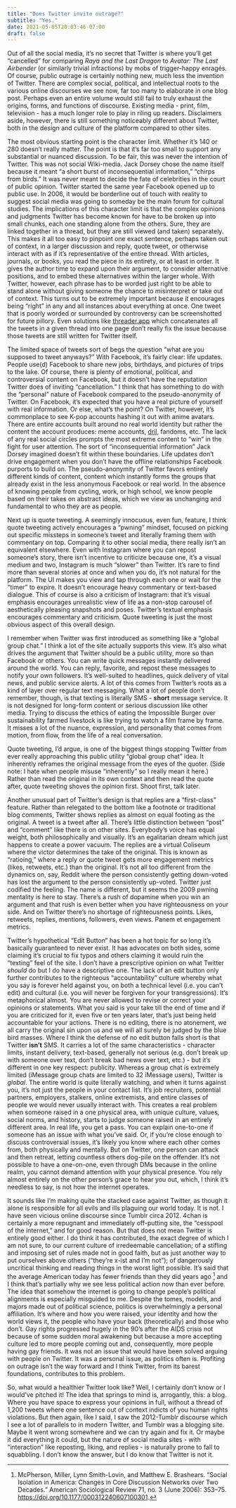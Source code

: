 ```yaml
---
title: "Does Twitter invite outrage?"
subtitle: "Yes."
date: 2021-05-05T20:03:46-07:00
draft: false
---
```


Out of all the social media, it’s no secret that Twitter is where you’ll get “cancelled” for comparing _Raya and the Last Dragon_  to _Avatar: The Last Airbender_ (or similarly trivial infractions) by mobs of trigger-happy enragés. Of course, public outrage is certainly nothing new, much less the invention of Twitter. There are complex social, political, and intellectual roots to the various online discourses we see now, far too many to elaborate in one blog post. Perhaps even an entire volume would still fail to truly exhaust the origins, forms, and functions of discourse. Existing media - print, film, television - has a much longer role to play in riling up readers. Disclaimers aside, however, there is still something noticeably different about Twitter, both in the design and culture of the platform compared to other sites.

The most obvious starting point is the character limit. Whether it’s 140 or 280 doesn’t really matter. The point is that it’s far too small to support any substantial or nuanced discussion. To be fair, this was never the intention of Twitter. This was not social Wiki-media. Jack Dorsey chose the name itself because it meant “a short burst of inconsequential information,” “chirps from birds.” It was never meant to decide the fate of celebrities in the court of public opinion. Twitter started the same year Facebook opened up to public use. In 2006, it would be borderline out of touch with reality to suggest social media was going to someday be the main forum for cultural studies. The implications of this character limit is that the complex opinions and judgments Twitter has become known for have to be broken up into small chunks, each one standing alone from the others. Sure, they are linked together in a thread, but they are still viewed (and taken) separately. This makes it all too easy to pinpoint one exact sentence, perhaps taken out of context, in a larger discussion and reply, quote tweet, or otherwise interact with as if it’s representative of the entire thread. With articles, journals, or books, you read the piece in its entirety, or at least in order. It gives the author time to expand upon their argument, to consider alternative positions, and to embed these alternatives within the larger whole. With Twitter, however, each phrase has to be worded just right to be able to stand alone without giving someone the chance to misinterpret or take out of context. This turns out to be extremely important because it encourages being “right” in any and all instances about everything at once. One tweet that is poorly worded or surrounded by controversy can be screenshotted for future pillory. Even solutions like [threader.app](https://threader.app) which concatenates all the tweets in a given thread into one page don’t really fix the issue because those tweets are still written for Twitter itself. 

The limited space of tweets sort of begs the question “what are you supposed to tweet anyways?” With Facebook, it’s fairly clear: life updates. People use(d) Facebook to share new jobs, birthdays, and pictures of trips to the lake. Of course, there is plenty of emotional, political, and controversial content on Facebook, but it doesn’t have the reputation Twitter does of inviting “cancellation.” I think that has something to do with the “personal” nature of Facebook compared to the pseudo-anonymity of Twitter. On Facebook, it’s expected that you have a real picture of yourself with real information. Or else, what’s the point? On Twitter, however, it’s commonplace to see K-pop accounts hashing it out with anime avatars. There are entire accounts built around no real world identity but rather the content the account produces: meme accounts, [dril](https://twitter.com/dril), fandoms, etc. The lack of any real social circles prompts the most extreme content to “win” in the fight for user attention. The sort of “inconsequential information” Jack Dorsey imagined doesn’t fit within these boundaries. Life updates don’t drive engagement when you don’t have the offline relationships Facebook purports to build on. The pseudo-anonymity of Twitter favors entirely different kinds of content, content which instantly forms the groups that already exist in the less anonymous Facebook or real world. In the absence of knowing people from cycling, work, or high school, we know people based on their takes on abstract ideas, which we view as unchanging and fundamental to who they are as people. 

Next up is quote tweeting. A seemingly innocuous, even fun, feature, I think quote tweeting actively encourages a “pwning” mindset, focused on picking out specific missteps in someone’s tweet and literally framing them with commentary on top. Comparing it to other social media, there really isn’t an equivalent elsewhere. Even with Instagram where you can repost someone’s story, there isn’t incentive to criticize because one, it’s a visual medium and two, Instagram is much “slower” than Twitter. It’s rare to find more than several stories at once and when you do, it’s not natural for the platform. The UI makes you view and tap through each one or wait for the “timer” to expire. It doesn’t encourage heavy commentary or text-based dialogue. This of course is also a criticism of Instagram: that it’s visual emphasis encourages unrealistic view of life as a non-stop carousel of aesthetically pleasing snapshots and poses. Twitter’s textual emphasis encourages commentary and criticism. Quote tweeting is just the most obvious aspect of this overall design. 

I remember when Twitter was first introduced as something like a “global group chat.” I think a lot of the site actually supports this view. It’s also what drives the argument that Twitter should be a public utility, more so than Facebook or others. You can write quick messages instantly delivered around the world. You can reply, favorite, and repost these messages to notify your own followers. It’s well-suited to headlines, quick delivery of vital news, and public service alerts. A lot of this comes from Twitter’s roots as a kind of layer over regular text messaging. What a lot of people don’t remember, though, is that texting is literally SMS - **short** message service. It is not designed for long-form content or serious discussion like other media. Trying to discuss the ethics of eating the Impossible Burger over sustainability farmed livestock is like trying to watch a film frame by frame. It misses a lot of the nuance, expression, and personality that comes from motion, from flow, from the life of a real conversation. 

Quote tweeting, I’d argue, is one of the biggest things stopping Twitter from ever really approaching this public utility “global group chat” idea. It inherently reframes the original message from the eyes of the quoter. (Side note: I hate when people misuse “inherently” so I really mean it here.) Rather than read the original in its own context and then read the quote after, quote tweeting shoves the opinion first. Shoot first, talk later. 

Another unusual part of Twitter’s design is that replies are a “first-class” feature. Rather than relegated to the bottom like a footnote or traditional blog comments, Twitter shows replies as almost on equal footing as the original. A tweet is a tweet after all. There’s little distinction between “post” and “comment” like there is on other sites. Everybody’s voice has equal weight, both philosophically and visually. It’s an egalitarian dream which just happens to create a power vacuum. The replies are a virtual Coliseum where the victor determines the take of the original. This is known as “ratioing,” where a reply or quote tweet gets more engagement metrics (likes, retweets, etc.) than the original. It’s not all too different from the dynamics on, say, Reddit where the person consistently getting down-voted has lost the argument to the person consistently up-voted. Twitter just codified the feeling. The name is different, but it seems the 2009 pwning mentality is here to stay. There’s a rush of dopamine when you win an argument and that rush is even better when you have righteousness on your side. And on Twitter there’s no shortage of righteousness points. Likes, retweets, replies, mentions, followers, even views. Panem et engagement metrics. 

Twitter’s hypothetical “Edit Button” has been a hot topic for so long it’s basically guaranteed to never exist. It has advocates on both sides, some claiming it’s crucial to fix typos and others claiming it would ruin the “texting” feel of the site. I don’t have a prescriptive opinion on what Twitter _should_ do but I do have a descriptive one. The lack of an edit button only further contributes to the righteous “accountability” culture whereby what you say is forever held against you, on both a technical level (i.e. you can’t edit) and cultural (i.e. you will never be forgiven for your transgressions). It’s metaphorical almost. You are never allowed to revise or correct your opinions or statements. What you said is your take till the end of time and if you are criticized for it, even five or ten years later, that’s just being held accountable for your actions. There is no editing, there is no atonement, we all carry the original sin upon us and we will all surely be judged by the blue bird masses. Where I think the defense of no edit button falls short is that Twitter **isn’t** SMS. It carries a lot of the same characteristics - character limits, instant delivery, text-based, generally not serious (e.g. don’t break up with someone over text, don’t break bad news over text, etc.) - but it’s different in one key respect: publicity. Whereas a group chat is extremely limited (iMessage group chats are limited to 32 iMessage users), Twitter is _global_. The entire world is quite literally watching, and when it turns against you, it’s not just the people in your contact list. It’s job recruiters, potential partners, employers, stalkers, online extremists, and entire classes of people we would never usually interact with. This creates a real problem when someone raised in a one physical area, with unique culture, values, social norms, and history, starts to judge someone raised in an entirely different area. In real life, you get a pass. You can explain one-to-one if someone has an issue with what you’ve said. Or, if you’re close enough to discuss controversial issues, it’s likely you know where each other comes from, both physically and mentally. But on Twitter, one person can attack and then retreat, letting countless others dog-pile on the offender. It’s not possible to have a one-on-one, even through DMs because in the online realm, you cannot demand attention with your physical presence. You rely almost entirely on the other person’s grace to hear you out, which, I think it’s needless to say, is not how the internet operates. 

It sounds like I’m making quite the stacked case against Twitter, as though it alone is responsible for all evils and ills plaguing our world today. It is not. I have seen vicious online discourse since Tumblr circa 2012. 4chan is certainly a more repugnant and immediately off-putting site, the “cesspool of the internet,” and for good reason. But that does not mean Twitter is entirely good either. I do think it has contributed, the exact degree of which I am not sure, to our current culture of irredeemable cancellation; of a stifling and imposing set of rules made not in good faith, but as just another way to put ourselves above others (“they’re x-ist and I’m not”); of dangerously uncritical thinking and reading things in the worst light possible. It’s said that the average American today has fewer friends than they did years ago [^1] and I think that’s partially why we see less political action now than ever before. The idea that somehow the internet is going to change people’s political alignments is especially misguided to me. Despite the tomes, models, and majors made out of political science, politics is overwhelmingly a personal affiliation. It’s where and how you were raised, your identity and how the world views it, the people who have your back (theoretically) and those who don’t. Gay rights progressed hugely in the 90’s after the AIDS crisis not because of some sudden moral awakening but because a more accepting culture led to more people coming out and, consequently, more people having gay friends. It was not an issue that would have been solved arguing with people on Twitter. It was a personal issue, as politics often is. Profiting on outrage isn’t the way forward and I think Twitter, from its barest foundations, contributes to this problem.

So, what would a healthier Twitter look like? Well, I certainly don’t know or I would’ve pitched it! The idea that springs to mind is, arrogantly, this: a blog. Where you have space to express your opinions in full, without a thread of 1,200 tweets where one sentence out of context indicts of you human rights violations. But then again, like I said, I saw the 2012-Tumblr discourse which I see a lot of parallels to in modern Twitter, and Tumblr was a blogging site. Maybe it went wrong somewhere and we can try again and fix it. Or maybe it did everything it could, but the nature of social media sites - with “interaction” like reposting, liking, and replies - is naturally prone to fall to squabbling. I don’t know the answer, but I do know that Twitter is not it. 

[^1]: McPherson, Miller, Lynn Smith-Lovin, and Matthew E. Brashears. “Social Isolation in America: Changes in Core Discussion Networks over Two Decades.” American Sociological Review 71, no. 3 (June 2006): 353–75. https://doi.org/10.1177/000312240607100301.
